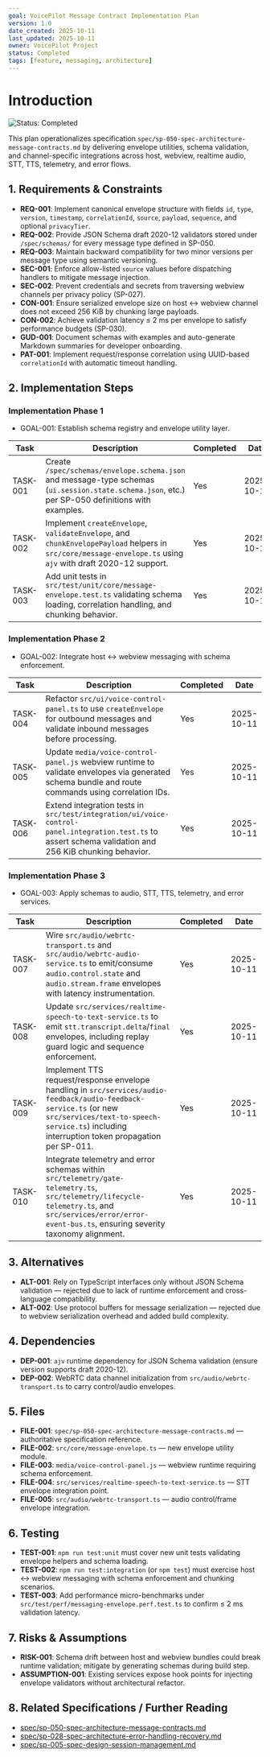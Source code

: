 ```yaml
---
goal: VoicePilot Message Contract Implementation Plan
version: 1.0
date_created: 2025-10-11
last_updated: 2025-10-11
owner: VoicePilot Project
status: Completed
tags: [feature, messaging, architecture]
---
```


# Introduction

![Status: Completed](https://img.shields.io/badge/status-Completed-brightgreen)

This plan operationalizes specification `spec/sp-050-spec-architecture-message-contracts.md` by delivering envelope utilities, schema validation, and channel-specific integrations across host, webview, realtime audio, STT, TTS, telemetry, and error flows.

## 1. Requirements & Constraints

- **REQ-001**: Implement canonical envelope structure with fields `id`, `type`, `version`, `timestamp`, `correlationId`, `source`, `payload`, `sequence`, and optional `privacyTier`.
- **REQ-002**: Provide JSON Schema draft 2020-12 validators stored under `/spec/schemas/` for every message type defined in SP-050.
- **REQ-003**: Maintain backward compatibility for two minor versions per message type using semantic versioning.
- **SEC-001**: Enforce allow-listed `source` values before dispatching handlers to mitigate message injection.
- **SEC-002**: Prevent credentials and secrets from traversing webview channels per privacy policy (SP-027).
- **CON-001**: Ensure serialized envelope size on host ↔ webview channel does not exceed 256 KiB by chunking large payloads.
- **CON-002**: Achieve validation latency ≤ 2 ms per envelope to satisfy performance budgets (SP-030).
- **GUD-001**: Document schemas with examples and auto-generate Markdown summaries for developer onboarding.
- **PAT-001**: Implement request/response correlation using UUID-based `correlationId` with automatic timeout handling.

## 2. Implementation Steps

### Implementation Phase 1

- GOAL-001: Establish schema registry and envelope utility layer.

| Task | Description | Completed | Date |
|------|-------------|-----------|------|
| TASK-001 | Create `/spec/schemas/envelope.schema.json` and message-type schemas (`ui.session.state.schema.json`, etc.) per SP-050 definitions with examples. | Yes | 2025-10-11 |
| TASK-002 | Implement `createEnvelope`, `validateEnvelope`, and `chunkEnvelopePayload` helpers in `src/core/message-envelope.ts` using `ajv` with draft 2020-12 support. | Yes | 2025-10-11 |
| TASK-003 | Add unit tests in `src/test/unit/core/message-envelope.test.ts` validating schema loading, correlation handling, and chunking behavior. | Yes | 2025-10-11 |

### Implementation Phase 2

- GOAL-002: Integrate host ↔ webview messaging with schema enforcement.

| Task | Description | Completed | Date |
|------|-------------|-----------|------|
| TASK-004 | Refactor `src/ui/voice-control-panel.ts` to use `createEnvelope` for outbound messages and validate inbound messages before processing. | Yes | 2025-10-11 |
| TASK-005 | Update `media/voice-control-panel.js` webview runtime to validate envelopes via generated schema bundle and route commands using correlation IDs. | Yes | 2025-10-11 |
| TASK-006 | Extend integration tests in `src/test/integration/ui/voice-control-panel.integration.test.ts` to assert schema validation and 256 KiB chunking behavior. | Yes | 2025-10-11 |

### Implementation Phase 3

- GOAL-003: Apply schemas to audio, STT, TTS, telemetry, and error services.

| Task | Description | Completed | Date |
|------|-------------|-----------|------|
| TASK-007 | Wire `src/audio/webrtc-transport.ts` and `src/audio/webrtc-audio-service.ts` to emit/consume `audio.control.state` and `audio.stream.frame` envelopes with latency instrumentation. | Yes | 2025-10-11 |
| TASK-008 | Update `src/services/realtime-speech-to-text-service.ts` to emit `stt.transcript.delta`/`final` envelopes, including replay guard logic and sequence enforcement. | Yes | 2025-10-11 |
| TASK-009 | Implement TTS request/response envelope handling in `src/services/audio-feedback/audio-feedback-service.ts` (or new `src/services/text-to-speech-service.ts`) including interruption token propagation per SP-011. | Yes | 2025-10-11 |
| TASK-010 | Integrate telemetry and error schemas within `src/telemetry/gate-telemetry.ts`, `src/telemetry/lifecycle-telemetry.ts`, and `src/services/error/error-event-bus.ts`, ensuring severity taxonomy alignment. | Yes | 2025-10-11 |

## 3. Alternatives

- **ALT-001**: Rely on TypeScript interfaces only without JSON Schema validation — rejected due to lack of runtime enforcement and cross-language compatibility.
- **ALT-002**: Use protocol buffers for message serialization — rejected due to webview serialization overhead and added build complexity.

## 4. Dependencies

- **DEP-001**: `ajv` runtime dependency for JSON Schema validation (ensure version supports draft 2020-12).
- **DEP-002**: WebRTC data channel initialization from `src/audio/webrtc-transport.ts` to carry control/audio envelopes.

## 5. Files

- **FILE-001**: `spec/sp-050-spec-architecture-message-contracts.md` — authoritative specification reference.
- **FILE-002**: `src/core/message-envelope.ts` — new envelope utility module.
- **FILE-003**: `media/voice-control-panel.js` — webview runtime requiring schema enforcement.
- **FILE-004**: `src/services/realtime-speech-to-text-service.ts` — STT envelope integration point.
- **FILE-005**: `src/audio/webrtc-transport.ts` — audio control/frame envelope integration.

## 6. Testing

- **TEST-001**: `npm run test:unit` must cover new unit tests validating envelope helpers and schema loading.
- **TEST-002**: `npm run test:integration` (or `npm test`) must exercise host ↔ webview messaging with schema enforcement and chunking scenarios.
- **TEST-003**: Add performance micro-benchmarks under `src/test/perf/messaging-envelope.perf.test.ts` to confirm ≤ 2 ms validation latency.

## 7. Risks & Assumptions

- **RISK-001**: Schema drift between host and webview bundles could break runtime validation; mitigate by generating schemas during build step.
- **ASSUMPTION-001**: Existing services expose hook points for injecting envelope validators without architectural refactor.

## 8. Related Specifications / Further Reading

- [spec/sp-050-spec-architecture-message-contracts.md](../spec/sp-050-spec-architecture-message-contracts.md)
- [spec/sp-028-spec-architecture-error-handling-recovery.md](../spec/sp-028-spec-architecture-error-handling-recovery.md)
- [spec/sp-005-spec-design-session-management.md](../spec/sp-005-spec-design-session-management.md)
